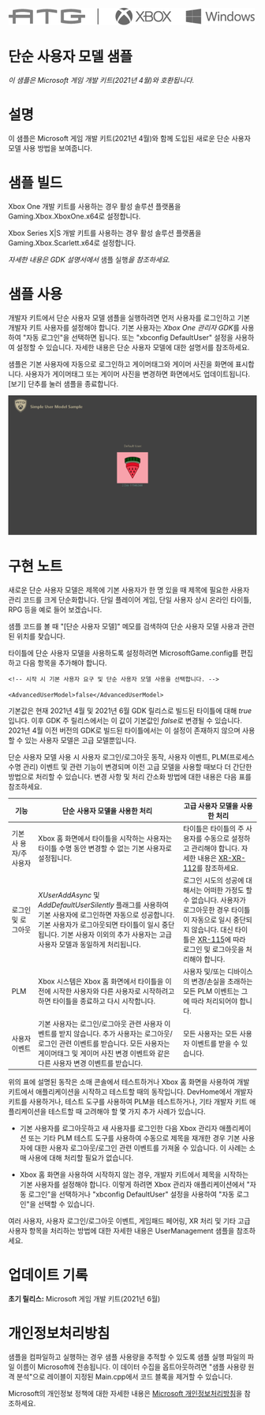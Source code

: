   ![](./media/image1.png)

#   단순 사용자 모델 샘플

*이 샘플은 Microsoft 게임 개발 키트(2021년 4월)와 호환됩니다.*

# 

# 설명

이 샘플은 Microsoft 게임 개발 키트(2021년 4월)와 함께 도입된 새로운 단순
사용자 모델 사용 방법을 보여줍니다.

# 샘플 빌드

Xbox One 개발 키트를 사용하는 경우 활성 솔루션 플랫폼을
Gaming.Xbox.XboxOne.x64로 설정합니다.

Xbox Series X|S 개발 키트를 사용하는 경우 활성 솔루션 플랫폼을
Gaming.Xbox.Scarlett.x64로 설정합니다.

*자세한 내용은 GDK 설명서에서* 샘플 실행*을 참조하세요.*

# 샘플 사용

개발자 키트에서 단순 사용자 모델 샘플을 실행하려면 먼저 사용자를
로그인하고 기본 개발자 키트 사용자를 설정해야 합니다. 기본 사용자는
*Xbox One 관리자 GDK*를 사용하여 \"자동 로그인\"을 선택하면 됩니다. 또는
\"xbconfig DefaultUser\" 설정을 사용하여 설정할 수 있습니다. 자세한
내용은 단순 사용자 모델에 대한 설명서를 참조하세요.

샘플은 기본 사용자에 자동으로 로그인하고 게이머태그와 게이머 사진을
화면에 표시합니다. 사용자가 게이머태그 또는 게이머 사진을 변경하면
화면에서도 업데이트됩니다. \[보기\] 단추를 눌러 샘플을 종료합니다.

![Graphical user interface, application Description automatically generated](./media/image3.png)

# 구현 노트

새로운 단순 사용자 모델은 제목에 기본 사용자가 한 명 있을 때 제목에
필요한 사용자 관리 코드를 크게 단순화합니다. 단일 플레이어 게임, 단일
사용자 상시 온라인 타이틀, RPG 등을 예로 들어 보겠습니다.

샘플 코드를 볼 때 \"\[단순 사용자 모델\]\" 메모를 검색하여 단순 사용자
모델 사용과 관련된 위치를 찾습니다.

타이틀에 단순 사용자 모델을 사용하도록 설정하려면 MicrosoftGame.config를
편집하고 다음 항목을 추가해야 합니다.

```
<!-- 시작 시 기본 사용자 요구 및 단순 사용자 모델 사용을 선택합니다. -->

<AdvancedUserModel>false</AdvancedUserModel>
```

기본값은 현재 2021년 4월 및 2021년 6월 GDK 릴리스로 빌드된 타이틀에 대해
*true*입니다. 이후 GDK 주 릴리스에서는 이 값이 기본값인 *false*로 변경될
수 있습니다. 2021년 4월 이전 버전의 GDK로 빌드된 타이틀에서는 이 설정이
존재하지 않으며 사용할 수 있는 사용자 모델은 고급 모델뿐입니다.

단순 사용자 모델 사용 시 사용자 로그인/로그아웃 동작, 사용자 이벤트,
PLM(프로세스 수명 관리) 이벤트 및 관련 기능이 변경되며 이전 고급 모델을
사용할 때보다 더 간단한 방법으로 처리할 수 있습니다. 변경 사항 및 처리
간소화 방법에 대한 내용은 다음 표를 참조하세요.

| 기능  |  단순 사용자 모델을 사용한 처리  |  고급 사용자 모델을 사용한 처리            |
|----------|---------------------------------|------------------------|
| 기본 사 용자/주 사용자  |  Xbox 홈 화면에서 타이틀을 시작하는 사용자는 타이틀 수명 동안 변경할 수 없는 기본 사용자로 설정됩니다.  |  타이틀은 타이틀의 주 사용자를 수동으로 설정하고 관리해야 합니다. 자세한 내용은 [XR-XR-112](https://developer.microsoft.com/en-us/games/xbox/partner/xr112)를 참조하세요.            |
| 로그인 및 로그아웃  |  *XUserAddAsync* 및 *AddDefaultUserSilently* 플래그를 사용하여 기본 사용자에 로그인하면 자동으로 성공합니다. 기본 사용자가 로그아웃되면 타이틀이 일시 중단됩니다. 기본 사용자 이외의 추가 사용자는 고급 사용자 모델과 동일하게 처리됩니다.  |  로그인 시도의 성공에 대해서는 어떠한 가정도 할 수 없습니다. 사용자가 로그아웃한 경우 타이틀이 자동으로 일시 중단되지 않습니다. 대신 타이틀은 [XR-115](https://developer.microsoft.com/en-us/games/xbox/partner/xr115)에 따라 로그인 및 로그아웃을 처리해야 합니다.                |
| PLM  |  Xbox 시스템은 Xbox 홈 화면에서 타이틀을 이전에 시작한 사용자와 다른 사용자로 시작하려고 하면 타이틀을 종료하고 다시 시작합니다. |  사용자 및/또는 디바이스의 변경/손실을 초래하는 모든 PLM 이벤트는 그에 따라 처리되어야 합니다.     |
| 사용자 이벤트  |  기본 사용자는 로그인/로그아웃 관련 사용자 이벤트를 받지 않습니다. 추가 사용자는 로그아웃/로그인 관련 이벤트를 받습니다. 모든 사용자는 게이머태그 및 게이머 사진 변경 이벤트와 같은 다른 사용자 변경 이벤트를 받습니다. |  모든 사용자는 모든 사용자 이벤트를 받을 수 있습니다. |

위의 표에 설명된 동작은 소매 콘솔에서 테스트하거나 Xbox 홈 화면을
사용하여 개발 키트에서 애플리케이션을 시작하고 테스트할 때의 동작입니다.
DevHome에서 개발자 키트를 사용하거나, 테스트 도구를 사용하여 PLM을
테스트하거나, 기타 개발자 키트 애플리케이션을 테스트할 때 고려해야 할 몇
가지 추가 사례가 있습니다.

-   기본 사용자를 로그아웃하고 새 사용자를 로그인한 다음 Xbox 관리자
    애플리케이션 또는 기타 PLM 테스트 도구를 사용하여 수동으로 제목을
    재개한 경우 기본 사용자에 대한 사용자 로그아웃/로그인 관련 이벤트를
    가져올 수 있습니다. 이 사례는 소매 사용에 대해 처리할 필요가
    없습니다.

-   Xbox 홈 화면을 사용하여 시작하지 않는 경우, 개발자 키트에서 제목을
    시작하는 기본 사용자를 설정해야 합니다. 이렇게 하려면 Xbox 관리자
    애플리케이션에서 \"자동 로그인\"을 선택하거나 \"xbconfig
    DefaultUser\" 설정을 사용하여 \"자동 로그인\"을 선택할 수 있습니다.

여러 사용자, 사용자 로그인/로그아웃 이벤트, 게임패드 페어링, XR 처리 및
기타 고급 사용자 항목을 처리하는 방법에 대한 자세한 내용은
UserManagement 샘플을 참조하세요.

# 업데이트 기록

**초기 릴리스:** Microsoft 게임 개발 키트(2021년 6월)

# 개인정보처리방침

샘플을 컴파일하고 실행하는 경우 샘플 사용량을 추적할 수 있도록 샘플 실행
파일의 파일 이름이 Microsoft에 전송됩니다. 이 데이터 수집을
옵트아웃하려면 \"샘플 사용량 원격 분석\"으로 레이블이 지정된
Main.cpp에서 코드 블록을 제거할 수 있습니다.

Microsoft의 개인정보 정책에 대한 자세한 내용은 [Microsoft
개인정보처리방침](https://privacy.microsoft.com/en-us/privacystatement/)을
참조하세요.
